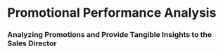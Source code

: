 # Promotional Performance Analysis
### Analyzing Promotions and Provide Tangible Insights to the Sales Director
